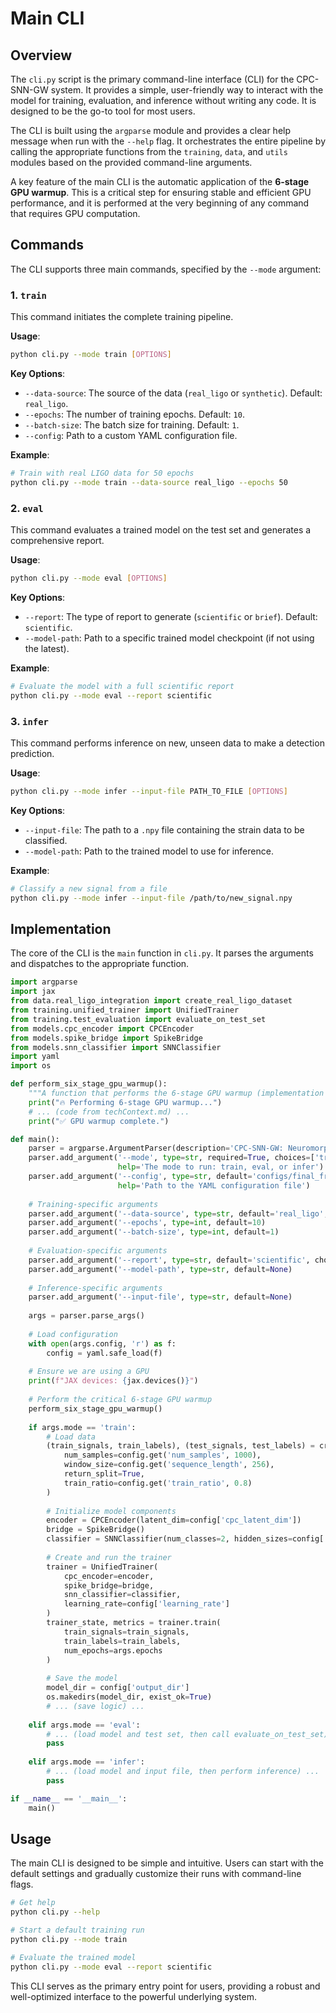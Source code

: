 # Main CLI

## Overview

The `cli.py` script is the primary command-line interface (CLI) for the CPC-SNN-GW system. It provides a simple, user-friendly way to interact with the model for training, evaluation, and inference without writing any code. It is designed to be the go-to tool for most users.


The CLI is built using the `argparse` module and provides a clear help message when run with the `--help` flag. It orchestrates the entire pipeline by calling the appropriate functions from the `training`, `data`, and `utils` modules based on the provided command-line arguments.


A key feature of the main CLI is the automatic application of the **6-stage GPU warmup**. This is a critical step for ensuring stable and efficient GPU performance, and it is performed at the very beginning of any command that requires GPU computation.


## Commands

The CLI supports three main commands, specified by the `--mode` argument:

### 1. `train`
This command initiates the complete training pipeline.

**Usage**:
```bash
python cli.py --mode train [OPTIONS]
```

**Key Options**:
*   `--data-source`: The source of the data (`real_ligo` or `synthetic`). Default: `real_ligo`.
*   `--epochs`: The number of training epochs. Default: `10`.
*   `--batch-size`: The batch size for training. Default: `1`.
*   `--config`: Path to a custom YAML configuration file.

**Example**:
```bash
# Train with real LIGO data for 50 epochs
python cli.py --mode train --data-source real_ligo --epochs 50
```

### 2. `eval`
This command evaluates a trained model on the test set and generates a comprehensive report.

**Usage**:
```bash
python cli.py --mode eval [OPTIONS]
```

**Key Options**:
*   `--report`: The type of report to generate (`scientific` or `brief`). Default: `scientific`.
*   `--model-path`: Path to a specific trained model checkpoint (if not using the latest).

**Example**:
```bash
# Evaluate the model with a full scientific report
python cli.py --mode eval --report scientific
```

### 3. `infer`
This command performs inference on new, unseen data to make a detection prediction.

**Usage**:
```bash
python cli.py --mode infer --input-file PATH_TO_FILE [OPTIONS]
```

**Key Options**:
*   `--input-file`: The path to a `.npy` file containing the strain data to be classified.
*   `--model-path`: Path to the trained model to use for inference.

**Example**:
```bash
# Classify a new signal from a file
python cli.py --mode infer --input-file /path/to/new_signal.npy
```

## Implementation

The core of the CLI is the `main` function in `cli.py`. It parses the arguments and dispatches to the appropriate function.

```python
import argparse
import jax
from data.real_ligo_integration import create_real_ligo_dataset
from training.unified_trainer import UnifiedTrainer
from training.test_evaluation import evaluate_on_test_set
from models.cpc_encoder import CPCEncoder
from models.spike_bridge import SpikeBridge
from models.snn_classifier import SNNClassifier
import yaml
import os

def perform_six_stage_gpu_warmup():
    """A function that performs the 6-stage GPU warmup (implementation omitted for brevity)."""
    print("🔥 Performing 6-stage GPU warmup...")
    # ... (code from techContext.md) ...
    print("✅ GPU warmup complete.")

def main():
    parser = argparse.ArgumentParser(description='CPC-SNN-GW: Neuromorphic Gravitational Wave Detector')
    parser.add_argument('--mode', type=str, required=True, choices=['train', 'eval', 'infer'],
                        help='The mode to run: train, eval, or infer')
    parser.add_argument('--config', type=str, default='configs/final_framework_config.yaml',
                        help='Path to the YAML configuration file')
    
    # Training-specific arguments
    parser.add_argument('--data-source', type=str, default='real_ligo', choices=['real_ligo', 'synthetic'])
    parser.add_argument('--epochs', type=int, default=10)
    parser.add_argument('--batch-size', type=int, default=1)
    
    # Evaluation-specific arguments
    parser.add_argument('--report', type=str, default='scientific', choices=['scientific', 'brief'])
    parser.add_argument('--model-path', type=str, default=None)
    
    # Inference-specific arguments
    parser.add_argument('--input-file', type=str, default=None)
    
    args = parser.parse_args()
    
    # Load configuration
    with open(args.config, 'r') as f:
        config = yaml.safe_load(f)
    
    # Ensure we are using a GPU
    print(f"JAX devices: {jax.devices()}")
    
    # Perform the critical 6-stage GPU warmup
    perform_six_stage_gpu_warmup()
    
    if args.mode == 'train':
        # Load data
        (train_signals, train_labels), (test_signals, test_labels) = create_real_ligo_dataset(
            num_samples=config.get('num_samples', 1000),
            window_size=config.get('sequence_length', 256),
            return_split=True,
            train_ratio=config.get('train_ratio', 0.8)
        )
        
        # Initialize model components
        encoder = CPCEncoder(latent_dim=config['cpc_latent_dim'])
        bridge = SpikeBridge()
        classifier = SNNClassifier(num_classes=2, hidden_sizes=config['snn_neurons_per_layer'])
        
        # Create and run the trainer
        trainer = UnifiedTrainer(
            cpc_encoder=encoder,
            spike_bridge=bridge,
            snn_classifier=classifier,
            learning_rate=config['learning_rate']
        )
        trainer_state, metrics = trainer.train(
            train_signals=train_signals,
            train_labels=train_labels,
            num_epochs=args.epochs
        )
        
        # Save the model
        model_dir = config['output_dir']
        os.makedirs(model_dir, exist_ok=True)
        # ... (save logic) ...
        
    elif args.mode == 'eval':
        # ... (load model and test set, then call evaluate_on_test_set) ...
        pass
        
    elif args.mode == 'infer':
        # ... (load model and input file, then perform inference) ...
        pass

if __name__ == '__main__':
    main()
```

## Usage

The main CLI is designed to be simple and intuitive. Users can start with the default settings and gradually customize their runs with command-line flags.

```bash
# Get help
python cli.py --help

# Start a default training run
python cli.py --mode train

# Evaluate the trained model
python cli.py --mode eval --report scientific
```

This CLI serves as the primary entry point for users, providing a robust and well-optimized interface to the powerful underlying system.